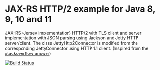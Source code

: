 # JAX-RS HTTP/2 example for Java 8, 9, 10 and 11
JAX-RS (Jersey implementation) HTTP/2 with TLS client and server implementation with JSON parsing using Jackson and Jetty HTTP server/client.
The class JettyHttp2Connector is modified from the corresponding JettyConnector using HTTP 1.1 client.
(Inspired from the [stackoverflow answer](https://stackoverflow.com/a/40289767/1630604))

[![Build Status](https://travis-ci.org/nhenneaux/jersey-http2-jetty-connector.svg?branch=master)](https://travis-ci.org/nhenneaux/jersey-http2-jetty-connector)
